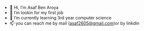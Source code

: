 - 👋 Hi, I’m Asaf Ben Aroya
- 👀 I’m lookin for my first job 
- 🌱 I’m currently learning 3rd year computer science
- 📫 you can reach me by mail (asaf2605@gmail.com)or by linkdin 
